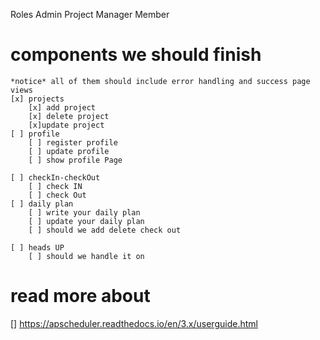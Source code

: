 Roles
    Admin
    Project Manager
    Member

# components we should finish 
    *notice* all of them should include error handling and success page views
    [x] projects
        [x] add project
        [x] delete project
        [x]update project
    [ ] profile
        [ ] register profile
        [ ] update profile
        [ ] show profile Page

    [ ] checkIn-checkOut
        [ ] check IN
        [ ] check Out
    [ ] daily plan
        [ ] write your daily plan
        [ ] update your daily plan
        [ ] should we add delete check out

    [ ] heads UP
        [ ] should we handle it on
# read more about
[] https://apscheduler.readthedocs.io/en/3.x/userguide.html
